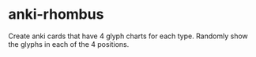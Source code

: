 # anki-rhombus
Create anki cards that have 4 glyph charts for each type.
Randomly show the glyphs in each of the 4 positions.
